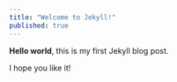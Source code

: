```yaml
---
title: "Welcome to Jekyll!"
published: true
---
```


**Hello world**, this is my first Jekyll blog post.

I hope you like it!

